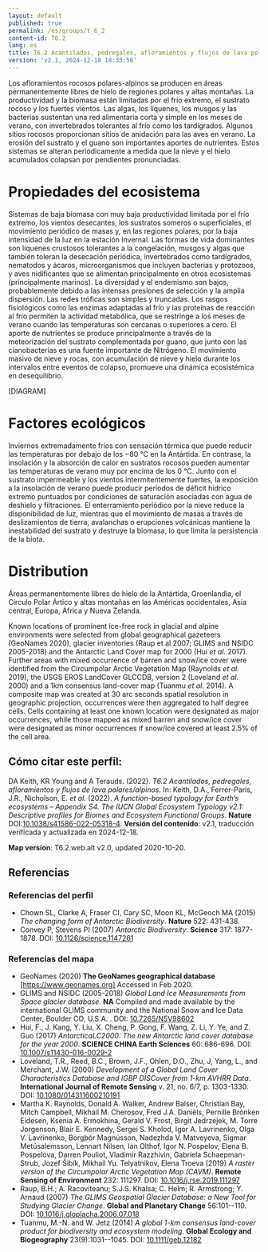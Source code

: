 ```yaml
---
layout: default
published: true
permalink: /es/groups/t_6_2
content-id: T6.2
lang: es
title: T6.2 Acantilados, pedregales, afloramientos y flujos de lava polares/alpinos
version: 'v2.1, 2024-12-18 18:33:56'
---
```


Los afloramientos rocosos polares-alpinos se producen en áreas permanentemente libres de hielo de regiones polares y altas montañas. La productividad y la biomasa están limitadas por el frío extremo, el sustrato rocoso y los fuertes vientos. Las algas, los líquenes, los musgos y las bacterias sustentan una red alimentaria corta y simple en los meses de verano, con invertebrados tolerantes al frío como los tardígrados. Algunos sitios rocosos proporcionan sitios de anidación para las aves en verano. La erosión del sustrato y el guano son importantes aportes de nutrientes. Estos sistemas se alteran periódicamente a medida que la nieve y el hielo acumulados colapsan por pendientes pronunciadas.

# Propiedades del ecosistema
 
Sistemas de baja biomasa con muy baja productividad limitada por el frío extremo, los vientos desecantes, los sustratos someros o superficiales, el movimiento periódico de masas y, en las regiones polares, por la baja intensidad de la luz en la estación invernal. Las formas de vida dominantes son líquenes crustosos tolerantes a la congelación, musgos y algas que también toleran la desecación periódica, invertebrados como tardígrados, nematodos y ácaros, microorganismos que incluyen bacterias y protozoos, y aves nidificantes que se alimentan principalmente en otros ecosistemas (principalmente marinos). La diversidad y el endemismo son bajos, probablemente debido a las intensas presiones de selección y la amplia dispersión. Las redes tróficas son simples y truncadas. Los rasgos fisiológicos como las enzimas adaptadas al frío y las proteínas de reacción al frío permiten la actividad metabólica, que se restringe a los meses de verano cuando las temperaturas son cercanas o superiores a cero. El aporte de nutrientes se produce principalmente a través de la meteorización del sustrato complementada por guano, que junto con las cianobacterias es una fuente importante de Nitrógeno. El movimiento masivo de nieve y rocas, con acumulación de nieve y hielo durante los intervalos entre eventos de colapso, promueve una dinámica ecosistémica en desequilibrio.

[DIAGRAM]

# Factores ecológicos
 
Inviernos extremadamente fríos con sensación térmica que puede reducir las temperaturas por debajo de los −80 °C en la Antártida. En contrase, la insolación y la absorción de calor en sustratos rocosos pueden aumentar las temperaturas de verano muy por encima de los 0 °C. Junto con el sustrato impermeable y los vientos intermitentemente fuertes, la exposición a la insolación de verano puede producir períodos de déficit hídrico extremo puntuados por condiciones de saturación asociadas con agua de deshielo y filtraciones. El enterramiento periódico por la nieve reduce la disponibilidad de luz, mientras que el movimiento de masas a través de deslizamientos de tierra, avalanchas o erupciones volcánicas mantiene la inestabilidad del sustrato y destruye la biomasa, lo que limita la persistencia de la biota.
 
# Distribution
 
Áreas permanentemente libres de hielo de la Antártida, Groenlandia, el Círculo Polar Ártico y altas montañas en las Américas occidentales, Asia central, Europa, África y Nueva Zelanda.

Known locations of prominent ice-free rock in glacial and alpine environments were selected from global geographical gazeteers (GeoNames 2020), glacier inventories (Raup et al 2007; GLIMS and NSIDC 2005-2018) and the Antarctic Land Cover map for 2000 (Hui _et al._ 2017). Further areas with mixed occurrence of barren and snow/ice cover were identified from the Circumpolar Arctic Vegetation Map (Raynolds _et al._ 2019), the USGS EROS LandCover GLCCDB, version 2 (Loveland _et al._ 2000) and a 1km consensus land-cover map (Tuanmu _et al._ 2014). A composite map was created at 30 arc seconds spatial resolution in geographic projection, occurrences were then aggregated to half degree cells.  Cells containing at least one known location were designated as major occurrences, while those mapped as mixed barren and snow/ice cover were designated as minor occurrences if snow/ice covered at least 2.5% of the cell area.

## Cómo citar este perfil:

DA Keith, KR Young and A Terauds. (2022). *T6.2 Acantilados, pedregales, afloramientos y flujos de lava polares/alpinos*. In: Keith, D.A., Ferrer-Paris, J.R., Nicholson, E. *et al.* (2022). *A function-based typology for Earth’s ecosystems – Appendix S4. The IUCN Global Ecosystem Typology v2.1: Descriptive profiles for Biomes and Ecosystem Functional Groups*. **Nature** DOI:[10.1038/s41586-022-05318-4](https://doi.org/10.1038/s41586-022-05318-4).
**Versión del contenido**: v2.1, traducción verificada y actualizada en 2024-12-18.

**Map version**: T6.2.web.alt v2.0, updated 2020-10-20.

## Referencias

### Referencias del perfil
* Chown SL, Clarke A, Fraser CI, Cary SC, Moon KL, McGeoch MA  (2015) *The changing form of Antarctic Biodiversity*. **Nature** 522: 431-438.
* Convey P, Stevens PI  (2007) *Antarctic Biodiversity*. **Science** 317: 1877-1878. DOI: [10.1126/science.1147261](http://doi.org/10.1126/science.1147261)

### Referencias del mapa
* GeoNames  (2020) **The GeoNames geographical database** [https://www.geonames.org] Accessed in Feb 2020.
* GLIMS and NSIDC  (2005-2018) *Global Land Ice Measurements from Space glacier database*. **NA** Compiled and made available by the international GLIMS community and the National Snow and Ice Data Center, Boulder CO, U.S.A.  . DOI: [10.7265/N5V98602](http://doi.org/10.7265/N5V98602)
* Hui, F., J. Kang, Y. Liu, X. Cheng, P. Gong, F. Wang, Z. Li, Y. Ye, and Z. Guo (2017) *AntarcticaLC2000: The new Antarctic land cover database for the year 2000*. **SCIENCE CHINA Earth Sciences** 60: 686-696. DOI: [10.1007/s11430-016-0029-2](http://doi.org/10.1007/s11430-016-0029-2)
*  Loveland, T.R., Reed, B.C., Brown, J.F., Ohlen, D.O., Zhu, J, Yang, L., and Merchant, J.W. (2000) *Development of a Global Land Cover Characteristics Database and IGBP DISCover from 1-km AVHRR Data*. **International Journal of Remote Sensing** v. 21, no. 6/7, p. 1303-1330. DOI: [10.1080/014311600210191](http://doi.org/10.1080/014311600210191)
* Martha K. Raynolds, Donald A. Walker, Andrew Balser, Christian Bay, Mitch Campbell, Mikhail M. Cherosov, Fred J.A. Daniëls, Pernille Bronken Eidesen, Ksenia A. Ermokhina, Gerald V. Frost, Birgit Jedrzejek, M. Torre Jorgenson, Blair E. Kennedy, Sergei S. Kholod, Igor A. Lavrinenko, Olga V. Lavrinenko, Borgþór Magnússon, Nadezhda V. Matveyeva, Sigmar Metúsalemsson, Lennart Nilsen, Ian Olthof, Igor N. Pospelov, Elena B. Pospelova, Darren Pouliot, Vladimir Razzhivin, Gabriela Schaepman-Strub, Jozef Šibík, Mikhail Yu. Telyatnikov, Elena Troeva  (2019) *A raster version of the Circumpolar Arctic Vegetation Map (CAVM)*. **Remote Sensing of Environment** 232: 111297. DOI: [10.1016/j.rse.2019.111297](http://doi.org/10.1016/j.rse.2019.111297)
* Raup, B.H.; A. Racoviteanu; S.J.S. Khalsa; C. Helm; R. Armstrong; Y. Arnaud  (2007) *The GLIMS Geospatial Glacier Database: a New Tool for Studying Glacier Change*. **Global and Planetary Change** 56:101--110. DOI: [10.1016/j.gloplacha.2006.07.018](http://doi.org/10.1016/j.gloplacha.2006.07.018)
* Tuanmu, M.-N. and W. Jetz (2014) *A global 1-km consensus land-cover product for biodiversity and ecosystem modeling*. **Global Ecology and Biogeography** 23(9):1031--1045. DOI: [10.1111/geb.12182](http://doi.org/10.1111/geb.12182)
